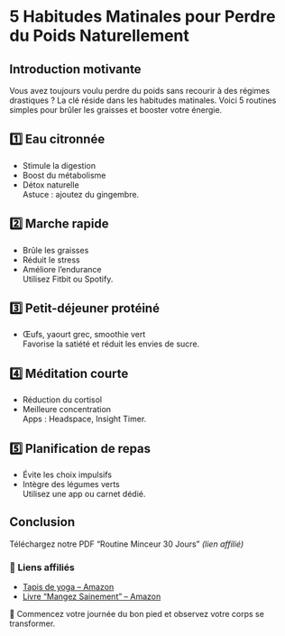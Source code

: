 # 5 Habitudes Matinales pour Perdre du Poids Naturellement

## Introduction motivante
Vous avez toujours voulu perdre du poids sans recourir à des régimes drastiques ? La clé réside dans les habitudes matinales. Voici 5 routines simples pour brûler les graisses et booster votre énergie.

## 1️⃣ Eau citronnée
- Stimule la digestion
- Boost du métabolisme
- Détox naturelle  
Astuce : ajoutez du gingembre.

## 2️⃣ Marche rapide
- Brûle les graisses
- Réduit le stress
- Améliore l’endurance  
Utilisez Fitbit ou Spotify.

## 3️⃣ Petit-déjeuner protéiné
- Œufs, yaourt grec, smoothie vert  
Favorise la satiété et réduit les envies de sucre.

## 4️⃣ Méditation courte
- Réduction du cortisol
- Meilleure concentration  
Apps : Headspace, Insight Timer.

## 5️⃣ Planification de repas
- Évite les choix impulsifs
- Intègre des légumes verts  
Utilisez une app ou carnet dédié.

## Conclusion
Téléchargez notre PDF “Routine Minceur 30 Jours” *(lien affilié)*

### 🔗 Liens affiliés
- [Tapis de yoga – Amazon](#)
- [Livre “Mangez Sainement” – Amazon](#)

🚀 Commencez votre journée du bon pied et observez votre corps se transformer.
